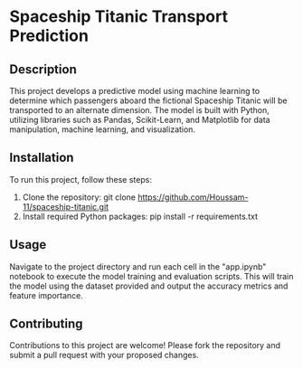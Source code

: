 # Spaceship Titanic Transport Prediction

## Description
This project develops a predictive model using machine learning to determine which passengers aboard the fictional Spaceship Titanic will be transported to an alternate dimension. The model is built with Python, utilizing libraries such as Pandas, Scikit-Learn, and Matplotlib for data manipulation, machine learning, and visualization.

## Installation
To run this project, follow these steps:
1. Clone the repository:
git clone https://github.com/Houssam-11/spaceship-titanic.git
2. Install required Python packages:
pip install -r requirements.txt

## Usage
Navigate to the project directory and run each cell in the "app.ipynb" notebook to execute the model training and evaluation scripts.
This will train the model using the dataset provided and output the accuracy metrics and feature importance.

## Contributing
Contributions to this project are welcome! Please fork the repository and submit a pull request with your proposed changes.
